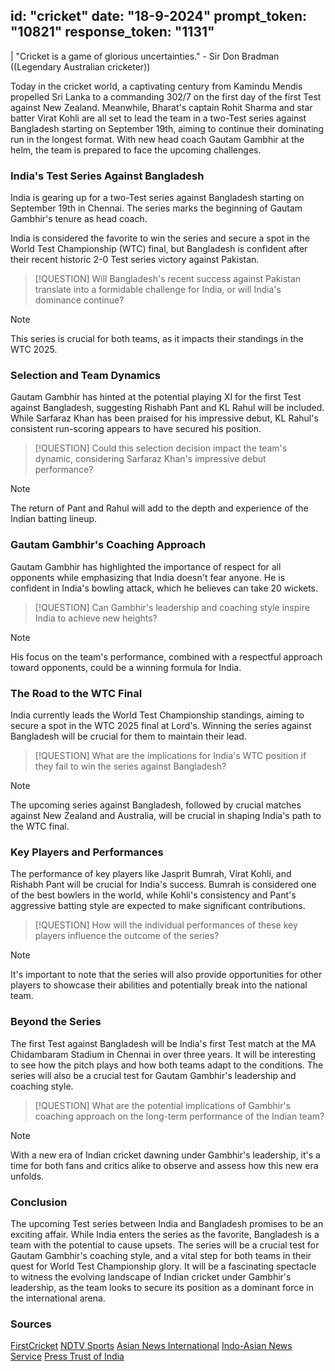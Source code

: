 
id: "cricket"
date: "18-9-2024"
prompt_token: "10821"
response_token: "1131"
------
| "Cricket is a game of glorious uncertainties." - Sir Don Bradman ((Legendary Australian cricketer))

Today in the cricket world, a captivating century from Kamindu Mendis propelled Sri Lanka to a commanding 302/7 on the first day of the first Test against New Zealand. Meanwhile, Bharat's captain Rohit Sharma and star batter Virat Kohli are all set to lead the team in a two-Test series against Bangladesh starting on September 19th, aiming to continue their dominating run in the longest format. With new head coach Gautam Gambhir at the helm, the team is prepared to face the upcoming challenges.  

### India's Test Series Against Bangladesh

India is gearing up for a two-Test series against Bangladesh starting on September 19th in Chennai. The series marks the beginning of Gautam Gambhir's tenure as head coach. 

India is considered the favorite to win the series and secure a spot in the World Test Championship (WTC) final, but Bangladesh is confident after their recent historic 2-0 Test series victory against Pakistan.

> [!QUESTION]
> Will Bangladesh's recent success against Pakistan translate into a formidable challenge for India, or will India's dominance continue?

> [!NOTE]
> This series is crucial for both teams, as it impacts their standings in the WTC 2025.  

### Selection and Team Dynamics

Gautam Gambhir has hinted at the potential playing XI for the first Test against Bangladesh, suggesting Rishabh Pant and KL Rahul will be included.  While Sarfaraz Khan has been praised for his impressive debut, KL Rahul's consistent run-scoring appears to have secured his position. 

> [!QUESTION]
> Could this selection decision impact the team's dynamic, considering Sarfaraz Khan's impressive debut performance? 

> [!NOTE]
> The return of Pant and Rahul will add to the depth and experience of the Indian batting lineup.  

###  Gautam Gambhir's Coaching Approach

Gautam Gambhir has highlighted the importance of respect for all opponents while emphasizing that India doesn't fear anyone. He is confident in India's bowling attack, which he believes can take 20 wickets.

> [!QUESTION]
> Can Gambhir's leadership and coaching style inspire India to achieve new heights?

> [!NOTE]
> His focus on the team's performance, combined with a respectful approach toward opponents, could be a winning formula for India. 

### The Road to the WTC Final 

India currently leads the World Test Championship standings, aiming to secure a spot in the WTC 2025 final at Lord's. Winning the series against Bangladesh will be crucial for them to maintain their lead.

> [!QUESTION]
> What are the implications for India's WTC position if they fail to win the series against Bangladesh? 

> [!NOTE]
> The upcoming series against Bangladesh, followed by crucial matches against New Zealand and Australia, will be crucial in shaping India's path to the WTC final.  

###  Key Players and Performances 

The performance of key players like Jasprit Bumrah, Virat Kohli, and Rishabh Pant will be crucial for India's success. Bumrah is considered one of the best bowlers in the world, while Kohli's consistency and Pant's aggressive batting style are expected to make significant contributions. 

> [!QUESTION]
> How will the individual performances of these key players influence the outcome of the series? 

> [!NOTE]
> It's important to note that the series will also provide opportunities for other players to showcase their abilities and potentially break into the national team.  

###  Beyond the Series 

The first Test against Bangladesh will be India's first Test match at the MA Chidambaram Stadium in Chennai in over three years. It will be interesting to see how the pitch plays and how both teams adapt to the conditions. The series will also be a crucial test for Gautam Gambhir's leadership and coaching style.

> [!QUESTION]
> What are the potential implications of Gambhir's coaching approach on the long-term performance of the Indian team? 

> [!NOTE]
>  With a new era of Indian cricket dawning under Gambhir's leadership, it's a time for both fans and critics alike to observe and assess how this new era unfolds. 

### Conclusion

The upcoming Test series between India and Bangladesh promises to be an exciting affair.  While India enters the series as the favorite, Bangladesh is a team with the potential to cause upsets. The series will be a crucial test for Gautam Gambhir's coaching style, and a vital step for both teams in their quest for World Test Championship glory. It will be a fascinating spectacle to witness the evolving landscape of Indian cricket under Gambhir's leadership, as the team looks to secure its position as a dominant force in the international arena.

### Sources

[FirstCricket](https://www.firstpost.com/firstcricket/sports-news/)
[NDTV Sports](https://sports.ndtv.com/cricket/)
[Asian News International](https://sports.ndtv.com/)
[Indo-Asian News Service](https://sports.ndtv.com/)
[Press Trust of India](https://sports.ndtv.com/) 

